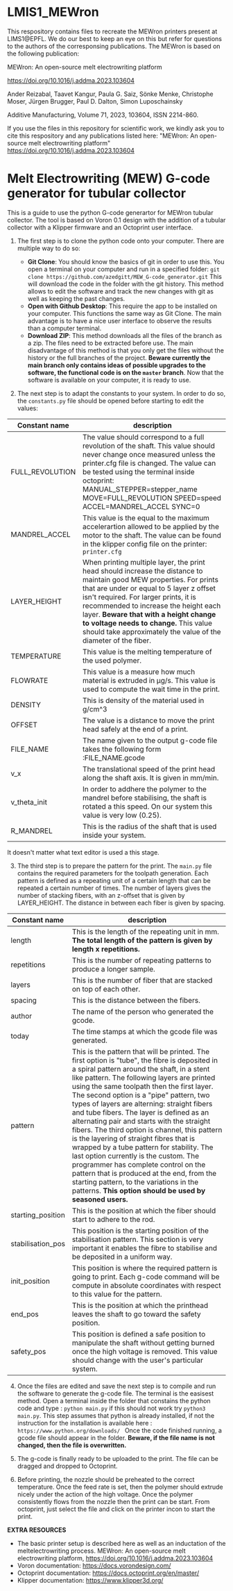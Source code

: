 # LMIS1_MEWron

This respository contains files to recreate the MEWron printers present at LIMS1@EPFL. We do our best to keep an eye on this but refer for questions to the authors of the corresponsing publications. The MEWron is based on the following publication: 

MEWron: An open-source melt electrowriting platform

https://doi.org/10.1016/j.addma.2023.103604

Ander Reizabal, Taavet Kangur, Paula G. Saiz, Sönke Menke, Christophe Moser, Jürgen Brugger, Paul D. Dalton, Simon Luposchainsky

Additive Manufacturing, Volume 71, 2023, 103604, ISSN 2214-860.



If you use the files in this repository for scientific work, we kindly ask you to cite this respository and any publications listed here:
"MEWron: An open-source melt electrowriting platform" https://doi.org/10.1016/j.addma.2023.103604


# Melt Electrowriting (MEW) G-code generator for tubular collector
This is a guide to use the python G-code generartor for MEWron tubular collector. The tool is based on Voron 0.1 design with the addition of a tubular collector with a Klipper firmware and an Octoprint user interface. 
1. The first step is to clone the python code onto your computer. There are multiple way to do so:
     - **Git Clone**: You should know the basics of git in order to use this. You open a terminal on your computer and run in a specified folder:                                    `git clone https://github.com/azedgitt/MEW_G-code_generator.git`
        This will download the code in the folder with the git history. This method allows to edit the software and track the new changes with git as well as keeping the               past changes.
     - **Open with Github Desktop**: This require the app to be installed on your computer. This functions the same way as Git Clone. The main advantage is to have a nice           user interface to observe the results than a computer terminal. 
     - **Download ZIP**: This method downloads all the files of the branch as a zip. The files need to be extracted before use. The main disadvantage of this method is that         you only get the files without the history or the full branches of the project. **Beware currently the main branch only contains ideas of possible upgrades to the              software, the functional code is on the `master` branch**.
   Now that the software is available on your computer, it is ready to use.

2. The next step is to adapt the constants to your system. In order to do so, the `constants.py` file should be opened before starting to edit the values:

| Constant name | description |
| ------------- | ------------- |
| FULL_REVOLUTION | The value should correspond to a full revolution of the shaft. This value should never change once measured unless the printer.cfg file is changed. The value can be tested using the terminal inside octoprint: MANUAL_STEPPER=stepper_name MOVE=FULL_REVOLUTION SPEED=speed ACCEL=MANDREL_ACCEL SYNC=0  |
| MANDREL_ACCEL |  This value is the equal to the maximum accelerartion allowed to be applied by the motor to the shaft. The value can be found in the klipper config file on the printer: `printer.cfg`  |
| LAYER_HEIGHT  | When printing multiple layer, the print head should increase the distance to maintain good MEW properties. For prints that are under or equal to 5 layer z offset isn't required. For larger prints, it is recommended to increase the height each layer. **Beware that with a height change to voltage needs to change.** This value should take approximately the value of the diameter of the fiber.  |
| TEMPERATURE  | This value is the melting temperature of the used polymer.  |
| FLOWRATE| This value is a measure how much material is extruded in μg/s. This value is used to compute the wait time in the print.|
|DENSITY | This is density of the material used in g/cm^3|
|OFFSET | The value is a distance to move the print head safely at the end of a print.  |
|FILE_NAME| The name given to the output g-code file takes the following form :FILE_NAME.gcode |
|v_x| The translational speed of the print head along the shaft axis. It is given in mm/min.|
|v_theta_init| In order to addhere the polymer to the mandrel before stabilising, the shaft is rotated a this speed. On our system this value is very low (0.25).|
|R_MANDREL| This is the radius of the shaft that is used inside your system. | 

It doesn't matter what text editor is used a this stage.

3. The third step is to prepare the pattern for the print. The `main.py` file contains the required parameters for the toolpath generation. Each pattern is defined as a repeating unit of a certain length that can be repeated a certain number of times. The number of layers gives the number of stacking fibers, with an z-offset that is given by LAYER_HEIGHT. The distance in between each fiber is given by spacing.

| Constant name | description |
| ------------- | ------------- |
|length| This is the length of the repeating unit in mm. **The total length of the pattern is given by length x repetitions.** |
| repetitions | This is the number of repeating patterns to produce a longer sample. |
| layers | This is the number of fiber that are stacked on top of each other.  |
| spacing | This is the distance between the fibers. |
| author | The name of the person who generated the gcode. |
| today | The time stamps at which the gcode file was generated.  |
| pattern | This is the pattern that will be printed. The first option is "tube", the fibre is deposited in a spiral pattern around the shaft, in a stent like pattern. The following layers are printed using the same toolpath then the first layer. The second option is a "pipe" pattern, two types of layers are alterning: straight fibers and tube fibers. The layer is defined as an alternating pair and starts with the straight fibers. The third option is channel, this pattern is the layering of straight fibres that is wrapped by a tube pattern for stability. The last option currently is the custom. The programmer has complete control on the pattern that is produced at the end, from the starting pattern, to the variations in the patterns. **This option should be used by seasoned users.**  |
| starting_position | This is the position at which the fiber should start to adhere to the rod.  |
| stabilisation_pos | This position is the starting position of the stabilisation pattern. This section is very important it enables the fibre to stabilise and be deposited in a uniform way. |
|init_position | This position is where the required pattern is going to print. Each g-code command will be compute in absolute coordinates with respect to this value for the pattern.|
| end_pos | This is the position at which the printhead leaves the shaft to go toward the safety position. |
| safety_pos | This position is defined a safe position to manipulate the shaft without getting burned once the high voltage is removed. This value should change with the user's particular system.|

4. Once the files are edited and save the next step is to compile and run the software to generate the g-code file. The terminal is the easisest method. Open a terminal inside the folder that constains the python code and type : `python main.py` if this should not work try `python3 main.py`. This step assumes that python is already installed, if not the instruction for the installation is available here : `https://www.python.org/downloads/ ` Once the code finished running, a gcode file should appear in the folder. **Beware, if the file name is not changed, then the file is overwritten.**

5. The g-code is finally ready to be uploaded to the print. The file can be dragged and dropped to Octoprint.

6. Before printing, the nozzle should be preheated to the correct temperature. Once the feed rate is set, then the polymer should extrude nicely under the action of the high voltage. Once the polymer consistently flows from the nozzle then the print can be start. From octoprint, just select the file and click on the printer incon to start the print.  

**EXTRA RESOURCES** 
- The basic printer setup is described here as well as an inductation of the meltelectrowriting process. MEWron: An open-source melt electrowriting platform, https://doi.org/10.1016/j.addma.2023.103604
- Voron documentation: https://docs.vorondesign.com/
- Octoprint documentation: https://docs.octoprint.org/en/master/
- Klipper documentation: https://www.klipper3d.org/

